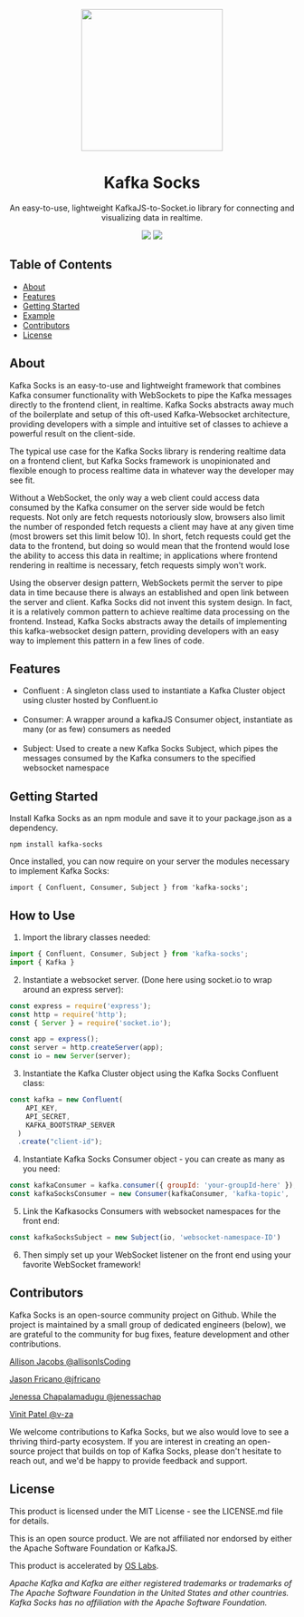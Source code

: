 <p align="center">
<img src="https://user-images.githubusercontent.com/76595505/120492529-2645a880-c388-11eb-8533-779b6770b243.png" width="250" />
</p>
<h1 align ="center">Kafka Socks</h1>
<p align="center">An easy-to-use, lightweight KafkaJS-to-Socket.io library for connecting and visualizing data in realtime.</p>
<p align="center">
<img id="MIT-License" src="https://img.shields.io/apm/l/atomic-design-ui.svg?" />
<img id="MIT-License" src="https://img.shields.io/apm/l/atomic-design-ui.svg?" />
</p>
<h2>Table of Contents</h2>

- [About](https://github.com/oslabs-beta/Kafkasocks/#About)
- [Features](https://github.com/oslabs-beta/Kafkasocks/#Features)
- [Getting Started](https://github.com/oslabs-beta/Kafkasocks/#Getting-Started])
- [Example](https://github.com/oslabs-beta/Kafkasocks/#Example)
- [Contributors](https://github.com/oslabs-beta/Kafkasocks/#Contributors)
- [License](https://github.com/oslabs-beta/Kafkasocks/#License)

<h2 href="#About">About</h2>

Kafka Socks is an easy-to-use and lightweight framework that combines Kafka consumer functionality with WebSockets to pipe the Kafka messages directly to the frontend client, in realtime. Kafka Socks abstracts away much of the boilerplate and setup of this oft-used Kafka-Websocket architecture, providing developers with a simple and intuitive set of classes to achieve a powerful result on the client-side.

The typical use case for the Kafka Socks library is rendering realtime data on a frontend client, but Kafka Socks framework is unopinionated and flexible enough to process realtime data in whatever way the developer may see fit.

Without a WebSocket, the only way a web client could access data consumed by the Kafka consumer on the server side would be fetch requests. Not only are fetch requests notoriously slow, browsers also limit the number of responded fetch requests a client may have at any given time (most browers set this limit below 10). In short, fetch requests could get the data to the frontend, but doing so would mean that the frontend would lose the ability to access this data in realtime; in applications where frontend rendering in realtime is necessary, fetch requests simply won't work.

Using the observer design pattern, WebSockets permit the server to pipe data in time because there is always an established and open link between the server and client. Kafka Socks did not invent this system design. In fact, it is a relatively common pattern to achieve realtime data processing on the frontend. Instead, Kafka Socks abstracts away the details of implementing this kafka-websocket design pattern, providing developers with an easy way to implement this pattern in a few lines of code.

<h2 href="#Features">Features</h2>

- Confluent : A singleton class used to instantiate a Kafka Cluster object using cluster hosted by Confluent.io</br></br>
- Consumer: A wrapper around a kafkaJS Consumer object, instantiate as many (or as few) consumers as needed</br></br>
- Subject: Used to create a new Kafka Socks Subject, which pipes the messages consumed by the Kafka consumers to the specified websocket namespace

<h2>Getting Started</h2>

Install Kafka Socks as an npm module and save it to your package.json as a dependency.

`npm install kafka-socks`

Once installed, you can now require on your server the modules necessary to implement Kafka Socks:

`import { Confluent, Consumer, Subject } from 'kafka-socks';`

<h2 href="#Example">How to Use</h2>

1. Import the library classes needed:

```javascript
import { Confluent, Consumer, Subject } from 'kafka-socks';
import { Kafka }

```

2. Instantiate a websocket server.  (Done here using socket.io to wrap around an express server):

```javascript
const express = require('express');
const http = require('http');
const { Server } = require('socket.io');

const app = express();
const server = http.createServer(app);
const io = new Server(server);

```

3. Instantiate the Kafka Cluster object using the Kafka Socks Confluent class:

```javascript
const kafka = new Confluent(
    API_KEY,
    API_SECRET,
    KAFKA_BOOTSTRAP_SERVER
  )
  .create("client-id");

```

4. Instantiate Kafka Socks Consumer object - you can create as many as you need:
 ```javascript
 const kafkaConsumer = kafka.consumer({ groupId: 'your-groupId-here' });
 const kafkaSocksConsumer = new Consumer(kafkaConsumer, 'kafka-topic', 'websocket-event-ID')
 ```

5. Link the Kafkasocks Consumers with websocket namespaces for the front end:
```javascript
const kafkaSocksSubject = new Subject(io, 'websocket-namespace-ID')
```

6. Then simply set up your WebSocket listener on the front end using your favorite WebSocket framework!

<h2 href="#Contributors">Contributors</h2>

Kafka Socks is an open-source community project on Github. While the project is maintained by a small group of dedicated engineers (below), we are grateful to the community for bug fixes, feature development and other contributions.

[Allison Jacobs @allisonIsCoding](https://github.com/allisonIsCoding)

[Jason Fricano @jfricano](https://github.com/jfricano)

[Jenessa Chapalamadugu @jenessachap](https://github.com/jenessachap)

[Vinit Patel @v-za](https://github.com/v-za)

We welcome contributions to Kafka Socks, but we also would love to see a thriving third-party ecosystem. If you are interest in creating an open-source project that builds on top of Kafka Socks, please don't hesitate to reach out, and we'd be happy to provide feedback and support.

<h2 href="#License">License</h2>

This product is licensed under the MIT License - see the LICENSE.md file for details.

This is an open source product. We are not affiliated nor endorsed by either the Apache Software Foundation or KafkaJS.

This product is accelerated by [OS Labs](https://opensourcelabs.io/).

_Apache Kafka and Kafka are either registered trademarks or trademarks of The Apache Software Foundation in the United States and other countries. Kafka Socks has no affiliation with the Apache Software Foundation._
